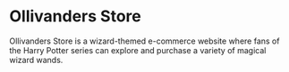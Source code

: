 # Ollivanders Store
Ollivanders Store is a wizard-themed e-commerce website where fans of the Harry Potter series can explore and purchase a variety of magical wizard wands.
